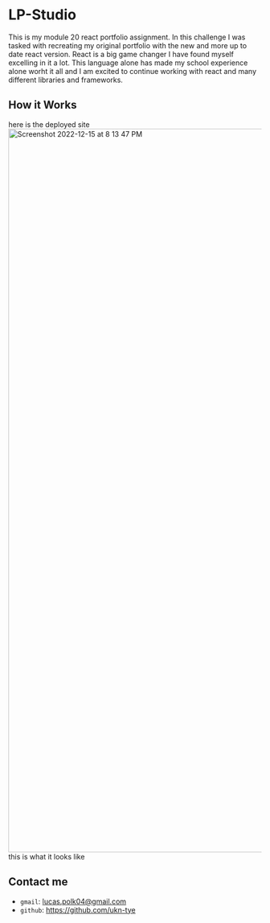 # LP-Studio
This is my module 20 react portfolio assignment. In this challenge I was tasked with recreating my original portfolio with the new and more up to date react version. React is a big game changer I have found myself excelling in it a lot. This language alone has made my school experience alone worht it all and I am excited to continue working with react and many different libraries and frameworks.

## How it Works
here is the deployed site
<img width="1440" alt="Screenshot 2022-12-15 at 8 13 47 PM" src="https://user-images.githubusercontent.com/107882232/208020640-39707972-6f66-4a2a-86f0-5777f4f3b42f.png">
this is what it looks like

## Contact me
* `gmail`: lucas.polk04@gmail.com
* `github`: https://github.com/ukn-tye

